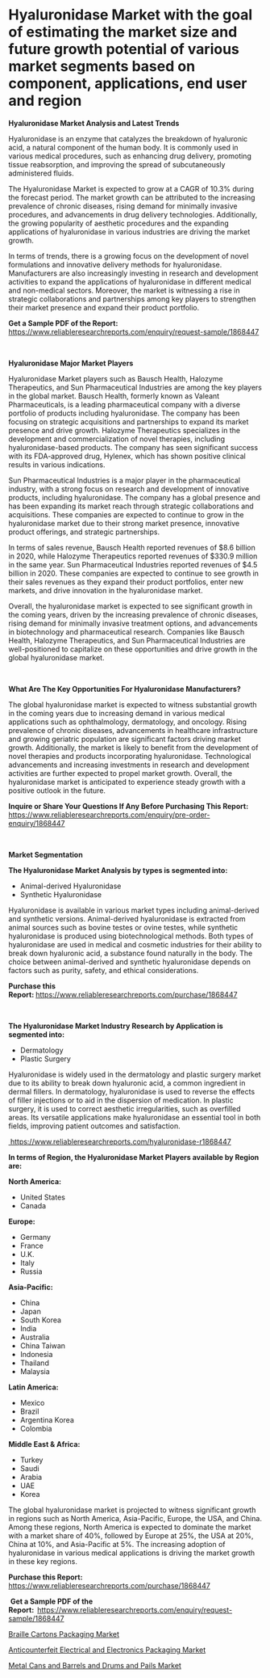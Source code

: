 <p><h1>Hyaluronidase Market with the goal of estimating the market size and future growth potential of various market segments based on component, applications, end user and region</h1></p><p><strong>Hyaluronidase Market Analysis and Latest Trends</strong></p>
<p><p>Hyaluronidase is an enzyme that catalyzes the breakdown of hyaluronic acid, a natural component of the human body. It is commonly used in various medical procedures, such as enhancing drug delivery, promoting tissue reabsorption, and improving the spread of subcutaneously administered fluids.</p><p>The Hyaluronidase Market is expected to grow at a CAGR of 10.3% during the forecast period. The market growth can be attributed to the increasing prevalence of chronic diseases, rising demand for minimally invasive procedures, and advancements in drug delivery technologies. Additionally, the growing popularity of aesthetic procedures and the expanding applications of hyaluronidase in various industries are driving the market growth.</p><p>In terms of trends, there is a growing focus on the development of novel formulations and innovative delivery methods for hyaluronidase. Manufacturers are also increasingly investing in research and development activities to expand the applications of hyaluronidase in different medical and non-medical sectors. Moreover, the market is witnessing a rise in strategic collaborations and partnerships among key players to strengthen their market presence and expand their product portfolio.</p></p>
<p><strong>Get a Sample PDF of the Report:&nbsp;</strong> <a href="https://www.reliableresearchreports.com/enquiry/request-sample/1868447">https://www.reliableresearchreports.com/enquiry/request-sample/1868447</a></p>
<p>&nbsp;</p>
<p><strong>Hyaluronidase Major Market Players</strong></p>
<p><p>Hyaluronidase Market players such as Bausch Health, Halozyme Therapeutics, and Sun Pharmaceutical Industries are among the key players in the global market. Bausch Health, formerly known as Valeant Pharmaceuticals, is a leading pharmaceutical company with a diverse portfolio of products including hyaluronidase. The company has been focusing on strategic acquisitions and partnerships to expand its market presence and drive growth. Halozyme Therapeutics specializes in the development and commercialization of novel therapies, including hyaluronidase-based products. The company has seen significant success with its FDA-approved drug, Hylenex, which has shown positive clinical results in various indications.</p><p>Sun Pharmaceutical Industries is a major player in the pharmaceutical industry, with a strong focus on research and development of innovative products, including hyaluronidase. The company has a global presence and has been expanding its market reach through strategic collaborations and acquisitions. These companies are expected to continue to grow in the hyaluronidase market due to their strong market presence, innovative product offerings, and strategic partnerships.</p><p>In terms of sales revenue, Bausch Health reported revenues of $8.6 billion in 2020, while Halozyme Therapeutics reported revenues of $330.9 million in the same year. Sun Pharmaceutical Industries reported revenues of $4.5 billion in 2020. These companies are expected to continue to see growth in their sales revenues as they expand their product portfolios, enter new markets, and drive innovation in the hyaluronidase market.</p><p>Overall, the hyaluronidase market is expected to see significant growth in the coming years, driven by the increasing prevalence of chronic diseases, rising demand for minimally invasive treatment options, and advancements in biotechnology and pharmaceutical research. Companies like Bausch Health, Halozyme Therapeutics, and Sun Pharmaceutical Industries are well-positioned to capitalize on these opportunities and drive growth in the global hyaluronidase market.</p></p>
<p>&nbsp;</p>
<p><strong>What Are The Key Opportunities For Hyaluronidase Manufacturers?</strong></p>
<p><p>The global hyaluronidase market is expected to witness substantial growth in the coming years due to increasing demand in various medical applications such as ophthalmology, dermatology, and oncology. Rising prevalence of chronic diseases, advancements in healthcare infrastructure and growing geriatric population are significant factors driving market growth. Additionally, the market is likely to benefit from the development of novel therapies and products incorporating hyaluronidase. Technological advancements and increasing investments in research and development activities are further expected to propel market growth. Overall, the hyaluronidase market is anticipated to experience steady growth with a positive outlook in the future.</p></p>
<p><strong>Inquire or Share Your Questions If Any Before Purchasing This Report:</strong> <a href="https://www.reliableresearchreports.com/enquiry/pre-order-enquiry/1868447">https://www.reliableresearchreports.com/enquiry/pre-order-enquiry/1868447</a></p>
<p>&nbsp;</p>
<p><strong>Market Segmentation</strong></p>
<p><strong>The Hyaluronidase Market Analysis by types is segmented into:</strong></p>
<p><ul><li>Animal-derived Hyaluronidase</li><li>Synthetic Hyaluronidase</li></ul></p>
<p><p>Hyaluronidase is available in various market types including animal-derived and synthetic versions. Animal-derived hyaluronidase is extracted from animal sources such as bovine testes or ovine testes, while synthetic hyaluronidase is produced using biotechnological methods. Both types of hyaluronidase are used in medical and cosmetic industries for their ability to break down hyaluronic acid, a substance found naturally in the body. The choice between animal-derived and synthetic hyaluronidase depends on factors such as purity, safety, and ethical considerations.</p></p>
<p><strong>Purchase this Report:&nbsp;</strong><a href="https://www.reliableresearchreports.com/purchase/1868447">https://www.reliableresearchreports.com/purchase/1868447</a></p>
<p>&nbsp;</p>
<p><strong>The Hyaluronidase Market Industry Research by Application is segmented into:</strong></p>
<p><ul><li>Dermatology</li><li>Plastic Surgery</li></ul></p>
<p><p>Hyaluronidase is widely used in the dermatology and plastic surgery market due to its ability to break down hyaluronic acid, a common ingredient in dermal fillers. In dermatology, hyaluronidase is used to reverse the effects of filler injections or to aid in the dispersion of medication. In plastic surgery, it is used to correct aesthetic irregularities, such as overfilled areas. Its versatile applications make hyaluronidase an essential tool in both fields, improving patient outcomes and satisfaction.</p></p>
<p><a href="https://www.reliableresearchreports.com/hyaluronidase-r1868447">&nbsp;https://www.reliableresearchreports.com/hyaluronidase-r1868447</a></p>
<p><strong>In terms of Region, the Hyaluronidase Market Players available by Region are:</strong></p>
<p>
    <p> <strong> North America: </strong>
        <ul>
            <li>United States</li>
            <li>Canada</li>
        </ul>
        </p> 
    <p> <strong> Europe: </strong>
        <ul>
            <li>Germany</li>
            <li>France</li>
            <li>U.K.</li>
            <li>Italy</li>
            <li>Russia</li>
        </ul>
        </p> 
    <p> <strong> Asia-Pacific: </strong>
        <ul>
            <li>China</li>
            <li>Japan</li>
            <li>South Korea</li>
            <li>India</li>
            <li>Australia</li>
            <li>China Taiwan</li>
            <li>Indonesia</li>
            <li>Thailand</li>
            <li>Malaysia</li>
        </ul>
        </p> 
    <p> <strong> Latin America: </strong>
        <ul>
            <li>Mexico</li>
            <li>Brazil</li>
            <li>Argentina Korea</li>
            <li>Colombia</li>
        </ul>
        </p> 
    <p> <strong> Middle East & Africa: </strong>
        <ul>
            <li>Turkey</li>
            <li>Saudi</li>
            <li>Arabia</li>
            <li>UAE</li>
            <li>Korea</li>
        </ul>
    </p>
    </p>
<p><p>The global hyaluronidase market is projected to witness significant growth in regions such as North America, Asia-Pacific, Europe, the USA, and China. Among these regions, North America is expected to dominate the market with a market share of 40%, followed by Europe at 25%, the USA at 20%, China at 10%, and Asia-Pacific at 5%. The increasing adoption of hyaluronidase in various medical applications is driving the market growth in these key regions.</p></p>
<p><strong>Purchase this Report: </strong><a href="https://www.reliableresearchreports.com/purchase/1868447">https://www.reliableresearchreports.com/purchase/1868447</a></p>
<p>&nbsp;<strong>Get a Sample PDF of the Report:&nbsp;&nbsp;</strong><a href="https://www.reliableresearchreports.com/enquiry/request-sample/1868447">https://www.reliableresearchreports.com/enquiry/request-sample/1868447</a></p>
<p><strong></strong></p>
<p><p><a href="https://github.com/lorenzaSchmeler/Market-Research-Report-List-2/blob/main/braille-cartons-packaging-market.md">Braille Cartons Packaging Market</a></p><p><a href="https://github.com/maesanjaya8/Market-Research-Report-List-1/blob/main/anticounterfeit-electrical-and-electronics-packaging-market.md">Anticounterfeit Electrical and Electronics Packaging Market</a></p><p><a href="https://github.com/AdrianaPaucek2023/Market-Research-Report-List-2/blob/main/metal-cans-and-barrels-and-drums-and-pails-market.md">Metal Cans and Barrels and Drums and Pails Market</a></p></p>